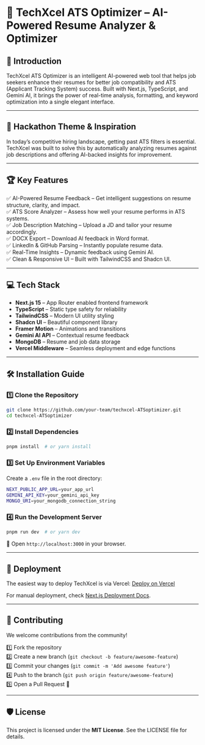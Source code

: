 
# 🚀 TechXcel ATS Optimizer – AI-Powered Resume Analyzer & Optimizer


## 🌟 Introduction

TechXcel ATS Optimizer is an intelligent AI-powered web tool that helps job seekers enhance their resumes for better job compatibility and ATS (Applicant Tracking System) success. Built with Next.js, TypeScript, and Gemini AI, it brings the power of real-time analysis, formatting, and keyword optimization into a single elegant interface.

---

## 🎯 Hackathon Theme & Inspiration

In today’s competitive hiring landscape, getting past ATS filters is essential. TechXcel was built to solve this by automatically analyzing resumes against job descriptions and offering AI-backed insights for improvement.

---

## 🏆 Key Features

✅ AI-Powered Resume Feedback – Get intelligent suggestions on resume structure, clarity, and impact.  
✅ ATS Score Analyzer – Assess how well your resume performs in ATS systems.  
✅ Job Description Matching – Upload a JD and tailor your resume accordingly.  
✅ DOCX Export – Download AI feedback in Word format.  
✅ LinkedIn & GitHub Parsing – Instantly populate resume data.  
✅ Real-Time Insights – Dynamic feedback using Gemini AI.  
✅ Clean & Responsive UI – Built with TailwindCSS and Shadcn UI.

---

## 💻 Tech Stack

- **Next.js 15** – App Router enabled frontend framework  
- **TypeScript** – Static type safety for reliability  
- **TailwindCSS** – Modern UI utility styling  
- **Shadcn UI** – Beautiful component library  
- **Framer Motion** – Animations and transitions  
- **Gemini AI API** – Contextual resume feedback  
- **MongoDB** – Resume and job data storage  
- **Vercel Middleware** – Seamless deployment and edge functions

---

## 🛠️ Installation Guide

### 1️⃣ Clone the Repository

```bash
git clone https://github.com/your-team/techxcel-ATSoptimizer.git
cd techxcel-ATSoptimizer
```

### 2️⃣ Install Dependencies

```bash
pnpm install  # or yarn install
```

### 3️⃣ Set Up Environment Variables

Create a `.env` file in the root directory:

```bash
NEXT_PUBLIC_APP_URL=your_app_url
GEMINI_API_KEY=your_gemini_api_key
MONGO_URI=your_mongodb_connection_string
```

### 4️⃣ Run the Development Server

```bash
pnpm run dev  # or yarn dev
```

🚀 Open `http://localhost:3000` in your browser.

---

## 🚀 Deployment

The easiest way to deploy TechXcel is via Vercel: [Deploy on Vercel](https://vercel.com)

For manual deployment, check [Next.js Deployment Docs](https://nextjs.org/docs/deployment).

---

## 🚀 Contributing

We welcome contributions from the community!

1️⃣ Fork the repository  
2️⃣ Create a new branch (`git checkout -b feature/awesome-feature`)  
3️⃣ Commit your changes (`git commit -m 'Add awesome feature'`)  
4️⃣ Push to the branch (`git push origin feature/awesome-feature`)  
5️⃣ Open a Pull Request 🎉

---

## 🛡 License


This project is licensed under the **MIT License**. See the LICENSE file for details.

